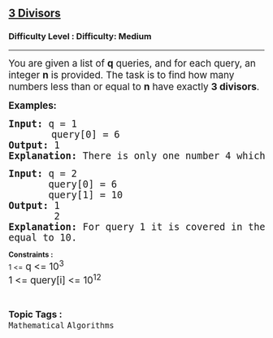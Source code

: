 <h2><a href="https://www.geeksforgeeks.org/problems/3-divisors3942/1?page=1&difficulty=Medium&status=unsolved&sortBy=submissions">3 Divisors</a></h2><h3>Difficulty Level : Difficulty: Medium</h3><hr><div class="problems_problem_content__Xm_eO"><p><span style="font-size: 14pt;">You are given a list of <strong>q</strong> queries, and for each query, an integer <strong>n</strong> is provided. The task is to find how many numbers less than or equal to <strong>n</strong> have exactly <strong>3 divisors</strong>.</span></p>
<p><span style="font-size: 14pt;"><strong>Examples:</strong></span></p>
<pre><span style="font-size: 14pt;"><strong>Input: </strong>q = 1<br></span>          <span style="font-size: 14pt;">query[0] = 6
<strong>Output: </strong>1
<strong>Explanation: </strong>There is only one number 4 which has exactly three divisors 1, 2 and 4 and less than equal to 6.</span></pre>
<pre><span style="font-size: 14pt;"><strong>Input: </strong>q = 2
       query[0] = 6
       query[1] = 10
<strong>Output: </strong>1
        2
<strong>Explanation: </strong>For query 1 it is covered in the example 1. query 2:There are two numbers 4 and 9 having exactly 3 divisors and less than <br>equal to 10.</span></pre>
<p><strong>Constraints :&nbsp;</strong><br>1 &lt;=<span style="font-size: 14pt;"> q &lt;= 10<sup>3</sup></span><br><span style="font-size: 14pt;">1 &lt;= query[i] &lt;= 10<sup>12</sup></span></p></div><br><p><span style=font-size:18px><strong>Topic Tags : </strong><br><code>Mathematical</code>&nbsp;<code>Algorithms</code>&nbsp;